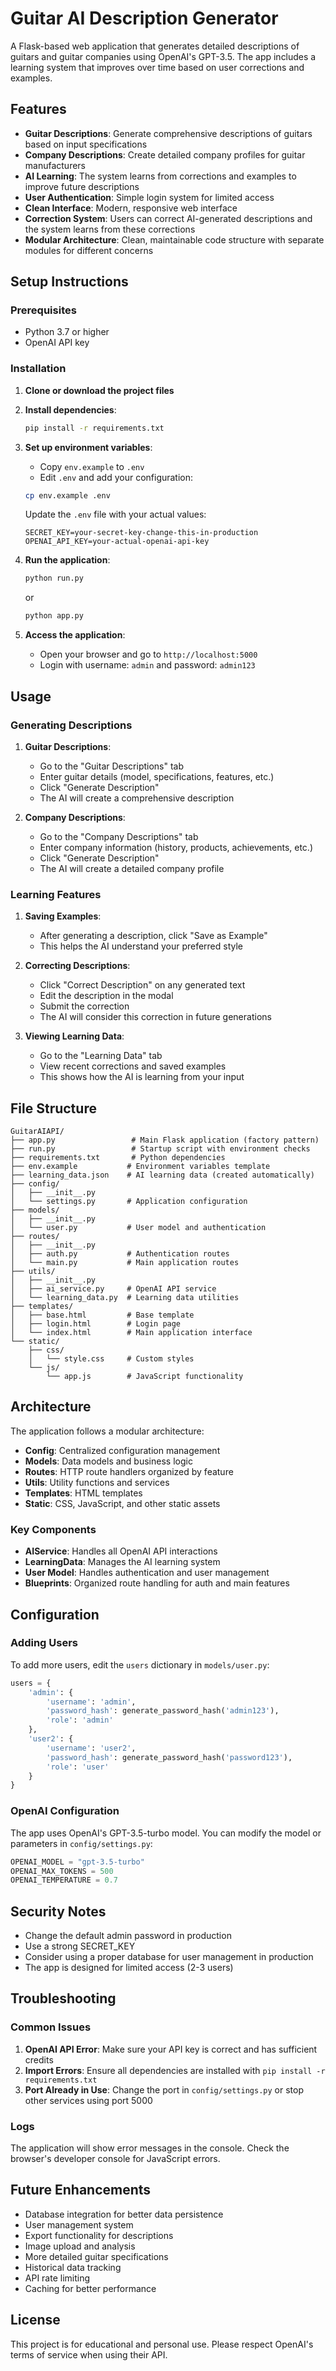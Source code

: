 # Guitar AI Description Generator

A Flask-based web application that generates detailed descriptions of guitars and guitar companies using OpenAI's GPT-3.5. The app includes a learning system that improves over time based on user corrections and examples.

## Features

- **Guitar Descriptions**: Generate comprehensive descriptions of guitars based on input specifications
- **Company Descriptions**: Create detailed company profiles for guitar manufacturers
- **AI Learning**: The system learns from corrections and examples to improve future descriptions
- **User Authentication**: Simple login system for limited access
- **Clean Interface**: Modern, responsive web interface
- **Correction System**: Users can correct AI-generated descriptions and the system learns from these corrections
- **Modular Architecture**: Clean, maintainable code structure with separate modules for different concerns

## Setup Instructions

### Prerequisites

- Python 3.7 or higher
- OpenAI API key

### Installation

1. **Clone or download the project files**

2. **Install dependencies**:
   ```bash
   pip install -r requirements.txt
   ```

3. **Set up environment variables**:
   - Copy `env.example` to `.env`
   - Edit `.env` and add your configuration:
   ```bash
   cp env.example .env
   ```
   
   Update the `.env` file with your actual values:
   ```
   SECRET_KEY=your-secret-key-change-this-in-production
   OPENAI_API_KEY=your-actual-openai-api-key
   ```

4. **Run the application**:
   ```bash
   python run.py
   ```
   or
   ```bash
   python app.py
   ```

5. **Access the application**:
   - Open your browser and go to `http://localhost:5000`
   - Login with username: `admin` and password: `admin123`

## Usage

### Generating Descriptions

1. **Guitar Descriptions**:
   - Go to the "Guitar Descriptions" tab
   - Enter guitar details (model, specifications, features, etc.)
   - Click "Generate Description"
   - The AI will create a comprehensive description

2. **Company Descriptions**:
   - Go to the "Company Descriptions" tab
   - Enter company information (history, products, achievements, etc.)
   - Click "Generate Description"
   - The AI will create a detailed company profile

### Learning Features

1. **Saving Examples**:
   - After generating a description, click "Save as Example"
   - This helps the AI understand your preferred style

2. **Correcting Descriptions**:
   - Click "Correct Description" on any generated text
   - Edit the description in the modal
   - Submit the correction
   - The AI will consider this correction in future generations

3. **Viewing Learning Data**:
   - Go to the "Learning Data" tab
   - View recent corrections and saved examples
   - This shows how the AI is learning from your input

## File Structure

```
GuitarAIAPI/
├── app.py                 # Main Flask application (factory pattern)
├── run.py                 # Startup script with environment checks
├── requirements.txt       # Python dependencies
├── env.example           # Environment variables template
├── learning_data.json    # AI learning data (created automatically)
├── config/
│   ├── __init__.py
│   └── settings.py       # Application configuration
├── models/
│   ├── __init__.py
│   └── user.py           # User model and authentication
├── routes/
│   ├── __init__.py
│   ├── auth.py           # Authentication routes
│   └── main.py           # Main application routes
├── utils/
│   ├── __init__.py
│   ├── ai_service.py     # OpenAI API service
│   └── learning_data.py  # Learning data utilities
├── templates/
│   ├── base.html         # Base template
│   ├── login.html        # Login page
│   └── index.html        # Main application interface
└── static/
    ├── css/
    │   └── style.css     # Custom styles
    └── js/
        └── app.js        # JavaScript functionality
```

## Architecture

The application follows a modular architecture:

- **Config**: Centralized configuration management
- **Models**: Data models and business logic
- **Routes**: HTTP route handlers organized by feature
- **Utils**: Utility functions and services
- **Templates**: HTML templates
- **Static**: CSS, JavaScript, and other static assets

### Key Components

- **AIService**: Handles all OpenAI API interactions
- **LearningData**: Manages the AI learning system
- **User Model**: Handles authentication and user management
- **Blueprints**: Organized route handling for auth and main features

## Configuration

### Adding Users

To add more users, edit the `users` dictionary in `models/user.py`:

```python
users = {
    'admin': {
        'username': 'admin',
        'password_hash': generate_password_hash('admin123'),
        'role': 'admin'
    },
    'user2': {
        'username': 'user2',
        'password_hash': generate_password_hash('password123'),
        'role': 'user'
    }
}
```

### OpenAI Configuration

The app uses OpenAI's GPT-3.5-turbo model. You can modify the model or parameters in `config/settings.py`:

```python
OPENAI_MODEL = "gpt-3.5-turbo"
OPENAI_MAX_TOKENS = 500
OPENAI_TEMPERATURE = 0.7
```

## Security Notes

- Change the default admin password in production
- Use a strong SECRET_KEY
- Consider using a proper database for user management in production
- The app is designed for limited access (2-3 users)

## Troubleshooting

### Common Issues

1. **OpenAI API Error**: Make sure your API key is correct and has sufficient credits
2. **Import Errors**: Ensure all dependencies are installed with `pip install -r requirements.txt`
3. **Port Already in Use**: Change the port in `config/settings.py` or stop other services using port 5000

### Logs

The application will show error messages in the console. Check the browser's developer console for JavaScript errors.

## Future Enhancements

- Database integration for better data persistence
- User management system
- Export functionality for descriptions
- Image upload and analysis
- More detailed guitar specifications
- Historical data tracking
- API rate limiting
- Caching for better performance

## License

This project is for educational and personal use. Please respect OpenAI's terms of service when using their API.
